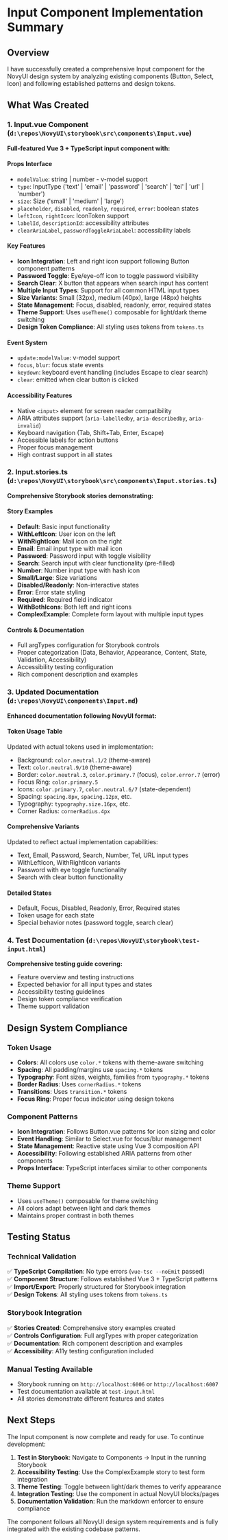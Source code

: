 # Input Component Implementation Summary

## Overview
I have successfully created a comprehensive Input component for the NovyUI design system by analyzing existing components (Button, Select, Icon) and following established patterns and design tokens.

## What Was Created

### 1. Input.vue Component (`d:\repos\NovyUI\storybook\src\components\Input.vue`)
**Full-featured Vue 3 + TypeScript input component with:**

#### Props Interface
- `modelValue`: string | number - v-model support
- `type`: InputType ('text' | 'email' | 'password' | 'search' | 'tel' | 'url' | 'number')
- `size`: Size ('small' | 'medium' | 'large')
- `placeholder`, `disabled`, `readonly`, `required`, `error`: boolean states
- `leftIcon`, `rightIcon`: IconToken support
- `labelId`, `descriptionId`: accessibility attributes
- `clearAriaLabel`, `passwordToggleAriaLabel`: accessibility labels

#### Key Features
- **Icon Integration**: Left and right icon support following Button component patterns
- **Password Toggle**: Eye/eye-off icon to toggle password visibility
- **Search Clear**: X button that appears when search input has content
- **Multiple Input Types**: Support for all common HTML input types
- **Size Variants**: Small (32px), medium (40px), large (48px) heights
- **State Management**: Focus, disabled, readonly, error, required states
- **Theme Support**: Uses `useTheme()` composable for light/dark theme switching
- **Design Token Compliance**: All styling uses tokens from `tokens.ts`

#### Event System
- `update:modelValue`: v-model support
- `focus`, `blur`: focus state events
- `keydown`: keyboard event handling (includes Escape to clear search)
- `clear`: emitted when clear button is clicked

#### Accessibility Features
- Native `<input>` element for screen reader compatibility
- ARIA attributes support (`aria-labelledby`, `aria-describedby`, `aria-invalid`)
- Keyboard navigation (Tab, Shift+Tab, Enter, Escape)
- Accessible labels for action buttons
- Proper focus management
- High contrast support in all states

### 2. Input.stories.ts (`d:\repos\NovyUI\storybook\src\components\Input.stories.ts`)
**Comprehensive Storybook stories demonstrating:**

#### Story Examples
- **Default**: Basic input functionality
- **WithLeftIcon**: User icon on the left
- **WithRightIcon**: Mail icon on the right
- **Email**: Email input type with mail icon
- **Password**: Password input with toggle visibility
- **Search**: Search input with clear functionality (pre-filled)
- **Number**: Number input type with hash icon
- **Small/Large**: Size variations
- **Disabled/Readonly**: Non-interactive states
- **Error**: Error state styling
- **Required**: Required field indicator
- **WithBothIcons**: Both left and right icons
- **ComplexExample**: Complete form layout with multiple input types

#### Controls & Documentation
- Full argTypes configuration for Storybook controls
- Proper categorization (Data, Behavior, Appearance, Content, State, Validation, Accessibility)
- Accessibility testing configuration
- Rich component description and examples

### 3. Updated Documentation (`d:\repos\NovyUI\components\Input.md`)
**Enhanced documentation following NovyUI format:**

#### Token Usage Table
Updated with actual tokens used in implementation:
- Background: `color.neutral.1/2` (theme-aware)
- Text: `color.neutral.9/10` (theme-aware)
- Border: `color.neutral.3`, `color.primary.7` (focus), `color.error.7` (error)
- Focus Ring: `color.primary.5`
- Icons: `color.primary.7`, `color.neutral.6/7` (state-dependent)
- Spacing: `spacing.8px`, `spacing.12px`, etc.
- Typography: `typography.size.16px`, etc.
- Corner Radius: `cornerRadius.4px`

#### Comprehensive Variants
Updated to reflect actual implementation capabilities:
- Text, Email, Password, Search, Number, Tel, URL input types
- WithLeftIcon, WithRightIcon variants
- Password with eye toggle functionality
- Search with clear button functionality

#### Detailed States
- Default, Focus, Disabled, Readonly, Error, Required states
- Token usage for each state
- Special behavior notes (password toggle, search clear)

### 4. Test Documentation (`d:\repos\NovyUI\storybook\test-input.html`)
**Comprehensive testing guide covering:**
- Feature overview and testing instructions
- Expected behavior for all input types and states
- Accessibility testing guidelines
- Design token compliance verification
- Theme support validation

## Design System Compliance

### Token Usage
- **Colors**: All colors use `color.*` tokens with theme-aware switching
- **Spacing**: All padding/margins use `spacing.*` tokens
- **Typography**: Font sizes, weights, families from `typography.*` tokens
- **Border Radius**: Uses `cornerRadius.*` tokens
- **Transitions**: Uses `transition.*` tokens
- **Focus Ring**: Proper focus indicator using design tokens

### Component Patterns
- **Icon Integration**: Follows Button.vue patterns for icon sizing and color
- **Event Handling**: Similar to Select.vue for focus/blur management
- **State Management**: Reactive state using Vue 3 composition API
- **Accessibility**: Following established ARIA patterns from other components
- **Props Interface**: TypeScript interfaces similar to other components

### Theme Support
- Uses `useTheme()` composable for theme switching
- All colors adapt between light and dark themes
- Maintains proper contrast in both themes

## Testing Status

### Technical Validation
✅ **TypeScript Compilation**: No type errors (`vue-tsc --noEmit` passed)  
✅ **Component Structure**: Follows established Vue 3 + TypeScript patterns  
✅ **Import/Export**: Properly structured for Storybook integration  
✅ **Design Tokens**: All styling uses tokens from `tokens.ts`  

### Storybook Integration
✅ **Stories Created**: Comprehensive story examples created  
✅ **Controls Configuration**: Full argTypes with proper categorization  
✅ **Documentation**: Rich component description and examples  
✅ **Accessibility**: A11y testing configuration included  

### Manual Testing Available
- Storybook running on `http://localhost:6006` or `http://localhost:6007`
- Test documentation available at `test-input.html`
- All stories demonstrate different features and states

## Next Steps

The Input component is now complete and ready for use. To continue development:

1. **Test in Storybook**: Navigate to Components → Input in the running Storybook
2. **Accessibility Testing**: Use the ComplexExample story to test form integration
3. **Theme Testing**: Toggle between light/dark themes to verify appearance
4. **Integration Testing**: Use the component in actual NovyUI blocks/pages
5. **Documentation Validation**: Run the markdown enforcer to ensure compliance

The component follows all NovyUI design system requirements and is fully integrated with the existing codebase patterns.
